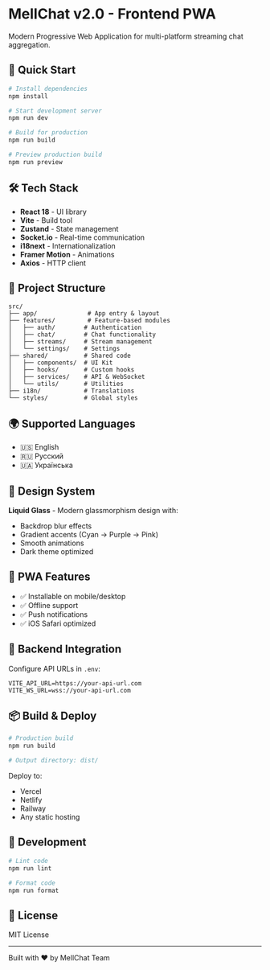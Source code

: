 # MellChat v2.0 - Frontend PWA

Modern Progressive Web Application for multi-platform streaming chat aggregation.

## 🚀 Quick Start

```bash
# Install dependencies
npm install

# Start development server
npm run dev

# Build for production
npm run build

# Preview production build
npm run preview
```

## 🛠️ Tech Stack

- **React 18** - UI library
- **Vite** - Build tool
- **Zustand** - State management
- **Socket.io** - Real-time communication
- **i18next** - Internationalization
- **Framer Motion** - Animations
- **Axios** - HTTP client

## 📁 Project Structure

```
src/
├── app/              # App entry & layout
├── features/         # Feature-based modules
│   ├── auth/        # Authentication
│   ├── chat/        # Chat functionality
│   ├── streams/     # Stream management
│   └── settings/    # Settings
├── shared/          # Shared code
│   ├── components/  # UI Kit
│   ├── hooks/       # Custom hooks
│   ├── services/    # API & WebSocket
│   └── utils/       # Utilities
├── i18n/            # Translations
└── styles/          # Global styles
```

## 🌍 Supported Languages

- 🇺🇸 English
- 🇷🇺 Русский
- 🇺🇦 Українська

## 🎨 Design System

**Liquid Glass** - Modern glassmorphism design with:
- Backdrop blur effects
- Gradient accents (Cyan → Purple → Pink)
- Smooth animations
- Dark theme optimized

## 📱 PWA Features

- ✅ Installable on mobile/desktop
- ✅ Offline support
- ✅ Push notifications
- ✅ iOS Safari optimized

## 🔗 Backend Integration

Configure API URLs in `.env`:

```env
VITE_API_URL=https://your-api-url.com
VITE_WS_URL=wss://your-api-url.com
```

## 📦 Build & Deploy

```bash
# Production build
npm run build

# Output directory: dist/
```

Deploy to:
- Vercel
- Netlify
- Railway
- Any static hosting

## 🧪 Development

```bash
# Lint code
npm run lint

# Format code
npm run format
```

## 📄 License

MIT License

---

Built with ❤️ by MellChat Team

